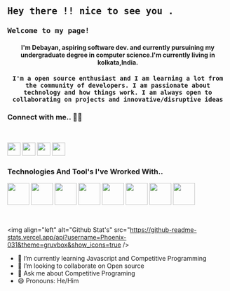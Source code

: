 <h2 align="left"><samp> Hey there !! nice to see you .</samp></h2>

<h3 align="left"><samp>Welcome to my page!</samp></h3>
<h4 align="center">I'm Debayan, aspiring software dev. and currently pursuining my undergraduate degree in computer science.I'm currently living in kolkata,India.</samp></h4>

<h4 align="center"><samp>I'm a open source enthusiast and I am learning a lot from the community of developers. I am passionate about technology and how things work.
 I am always open to collaborating on projects and innovative/disruptive ideas</samp></h4>


### Connect with me.. 💬💬 
<br />

[<img width="30px" src="https://img.icons8.com/fluency/96/000000/linkedin.png"/>][linkedin]
[<img width="30px" src="https://img.icons8.com/color/96/000000/twitter--v2.png"/>][twitter]
[<img width="30px" src="https://img.icons8.com/fluency/96/000000/instagram-new.png"/>][instagram]
[<img width="30px" src="https://img.icons8.com/fluency/96/000000/facebook-new.png"/>][facebook]


### Technologies And Tool's I've Wrorked With..

 <p>
      <img width="50px" src="https://img.icons8.com/color/96/000000/c-plus-plus-logo.png"/>
      <img width="50px" src="https://img.icons8.com/color/96/000000/python--v1.png"/>
      <img width="50px" src="https://img.icons8.com/color/96/000000/git.png"/>
      <img width="50px" src="https://img.icons8.com/material-two-tone/96/000000/github.png"/>
      <img width="50px" src="https://img.icons8.com/color/96/000000/javascript--v2.png"/>
      <img width="50px" src="https://img.icons8.com/color/96/000000/visual-studio-code-2019.png"/>
      <img width="50px" src="https://img.icons8.com/color/96/000000/html-5--v1.png"/>
      <img width="50px" src="https://img.icons8.com/color/96/000000/linux--v2.png"/>
 
</p>
 <br />
 
 <img align="left" alt="Github Stat's" src="https://github-readme-stats.vercel.app/api?username=Phoenix-031&theme=gruvbox&show_icons=true /> 


- 🌱 I’m currently learning Javascript and Competitive Programming
- 👯 I’m looking to collaborate on Open source
- 💬 Ask me about Competitive Programing
- 😄 Pronouns: He/Him




[instagram]:https://instagram.com/__anonymous___2002___
[twitter]:https://twitter.com/phoenix__31
[linkedin]:https://www.linkedin.com/in/debayan-pradhan-b138641b4/
[facebook]:https://www.facebook.com/debayan.pradhan.3/
      


